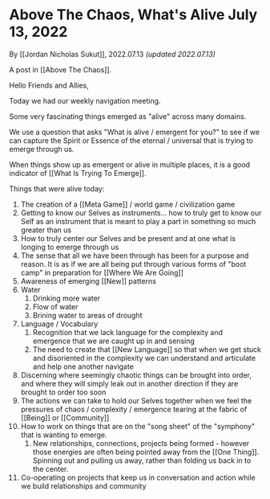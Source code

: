 # Above The Chaos, What's Alive July 13, 2022
By [[Jordan Nicholas Sukut]], 2022.07.13 _(updated 2022.07.13)_

A post in [[Above The Chaos]].

Hello Friends and Allies,

Today we had our weekly navigation meeting. 

Some very fascinating things emerged as "alive" across many domains. 

We use a question that asks "What is alive / emergent for you?" to see if we can capture the Spirit or Essence of the eternal / universal that is trying to emerge through us. 

When things show up as emergent or alive in multiple places, it is a good indicator of [[What Is Trying To Emerge]]. 

Things that were alive today: 

1. The creation of a [[Meta Game]] / world game / civilization game    
2. Getting to know our Selves as instruments... how to truly get to know our Self as an instrument that is meant to play a part in something so much greater than us  
3. How to truly center our Selves and be present and at one what is longing to emerge through us  
4. The sense that all we have been through has been for a purpose and reason. It is as if we are all being put through various forms of "boot camp" in preparation for [[Where We Are Going]]    
5. Awareness of emerging [[New]] patterns  
6. Water
	1. Drinking more water  
	2. Flow of water  
	3. Brining water to areas of drought  
7. Language / Vocabulary  
	1. Recognition that we lack language for the complexity and emergence that we are caught up in and sensing  
	2. The need to create that [[New Language]] so that when we get stuck and disoriented in the complexity we can understand and articulate and help one another navigate
8. Discerning where seemingly chaotic things can be brought into order, and where they will simply leak out in another direction if they are brought to order too soon  
9. The actions we can take to hold our Selves together when we feel the pressures of chaos / complexity / emergence tearing at the fabric of [[Being]] or [[Community]]  
10. How to work on things that are on the "song sheet" of the "symphony" that is wanting to emerge. 
	1. New relationships, connections, projects being formed - however those energies are often being pointed away from the [[One Thing]]. Spinning out and pulling us away, rather than folding us back in to the center. 
11. Co-operating on projects that keep us in conversation and action while we build relationships and community
